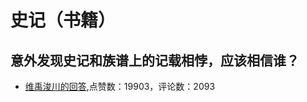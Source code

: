# 史记（书籍）
## 意外发现史记和族谱上的记载相悖，应该相信谁？
- [维禹浚川的回答](https://www.zhihu.com/question/504670127/answer/-2030689360),点赞数：19903，评论数：2093
